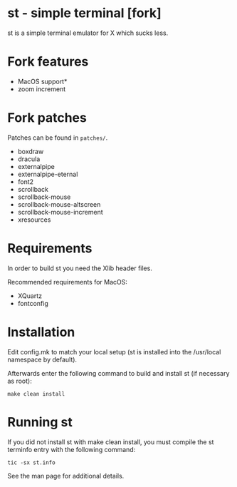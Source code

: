# st - simple terminal \[fork]

st is a simple terminal emulator for X which sucks less.

# Fork features

*   MacOS support\*
*   zoom increment

# Fork patches

Patches can be found in `patches/`.

*   boxdraw
*   dracula
*   externalpipe
*   externalpipe-eternal
*   font2
*   scrollback
*   scrollback-mouse
*   scrollback-mouse-altscreen
*   scrollback-mouse-increment
*   xresources

# Requirements

In order to build st you need the Xlib header files.

Recommended requirements for MacOS:

*   XQuartz
*   fontconfig

# Installation

Edit config.mk to match your local setup (st is installed into
the /usr/local namespace by default).

Afterwards enter the following command to build and install st (if
necessary as root):

    make clean install

# Running st

If you did not install st with make clean install, you must compile
the st terminfo entry with the following command:

    tic -sx st.info

See the man page for additional details.
